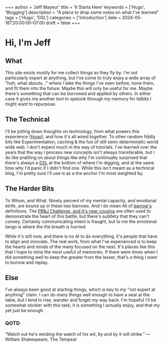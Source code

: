 +++
author = 'Jeff Mayeur'
title = 'It Starts Here'
keywords = ['Hugo', 'Blogging']
description = "A place to drop some notes on what I've learned"
tags = ['Hugo', 'DSL']
categories = ['Introduction']
date = 2024-05-18T20:00:00-07:00
draft = false
+++
# Hi, I'm Jeff

## What
This site exists mostly for me collect things as they fly by. I'm not particularly expert at anything, but I've come to truly enjoy a wide array of "huh; what abouts..." where I take the things I've seen before, hone them, and fit them into the future. Maybe this will only be useful for me. Maybe there's something that can be borrowed and applied by others. In either case it gives me another tool to spelunk through my memory for tidbits I might want to repurpose.

## The Technical
I'll be jotting down thoughts on technology, from what powers this experience ([Hugo](https://gohugo.io)), and how it's all wired together. To other random fiddly bits like Experimentation, caching & the fun of still semi-deterministic world wide web. I don't expect much in the way of tutorials. I've learned over the years that the way I process new concepts isn't always transferable, but I do like prattling on about things like why I'm continually surprised that there's always a [DSL](https://martinfowler.com/dsl.html) at the bottom of where I'm digging, and at the same time why I'd panic if I didn't find one. While this isn't meant as a technical blog, I'm pretty sure I'll use is as a the anchor I'm most weighted by.

## The Harder Bits
To Whom, and What. Ninety percent of my mental capacity, and emotional strife, are bound up in these two barrows. And I do mean All of [barrow's](https://www.merriam-webster.com/dictionary/barrow) definitions. The [PB&J Challenge, and it's near cousins](https://www.reddit.com/r/CSEducation/comments/wly2pw/alternative_to_the_make_a_peanut_butter_jelly/) are often used to demonstrate the heart of this battle, but there's subtlety that they can't convey. Certainly communicating intent is fraught, but to me the emotional tango is where the the breath is hurried. 

While it's still now, and there is no AI to do everything, it's people that have to align and innovate. The real work, from what I've experienced is to keep the hearts and minds of the many focused on the next. It's places like this that I hope to mine the most useful of memories. If there were times when I did something well to keep the greater from the lesser, that's a thing I want to borrow and replay.

## Else
I've always been good at starting things, which is key to my "not expert at anything" claim. I can do many things well enough to have a seat at the table, but I tend to rise, wander and forget my way back. I'm hopeful I'll be somewhat stickier with this task, it is something I actually enjoy, and that my yet just be enough.


### QOTD
“Watch out he's winding the watch of his wit, by and by it will strike.”
― William Shakespeare, The Tempest